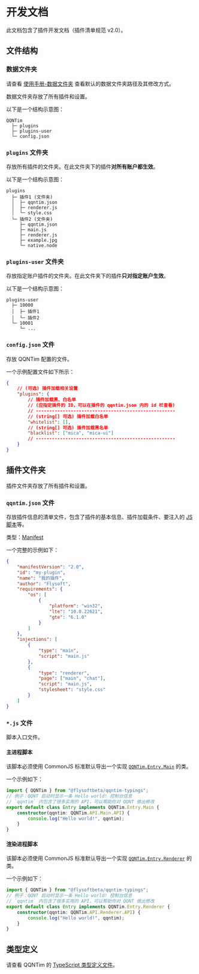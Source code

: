 # 开发文档

此文档包含了插件开发文档（插件清单规范 v2.0）。

## 文件结构

### 数据文件夹

请查看 [使用手册-数据文件夹](MANUAL.md#数据文件夹) 查看默认的数据文件夹路径及其修改方式。

数据文件夹存放了所有插件和设置。

以下是一个结构示意图：

```
QQNTim
  ├─ plugins
  ├─ plugins-user
  └─ config.json
```

### `plugins` 文件夹

存放所有插件的文件夹。在此文件夹下的插件**对所有账户都生效**。

以下是一个结构示意图：

```
plugins
  ├─ 插件1 (文件夹)
  │  ├─ qqntim.json
  │  ├─ renderer.js
  │  └─ style.css
  └─ 插件2 (文件夹)
     ├─ qqntim.json
     ├─ main.js
     ├─ renderer.js
     ├─ example.jpg
     └─ native.node
```

### `plugins-user` 文件夹

存放指定账户插件的文件夹。在此文件夹下的插件**只对指定账户生效**。

以下是一个结构示意图：

```
plugins-user
  ├─ 10000
  │  ├─ 插件1
  │  └─ 插件2
  └─ 10001
     └─ ...
```

### `config.json` 文件

存放 QQNTim 配置的文件。

一个示例配置文件如下所示：

```json
{
    // (可选) 插件加载相关设置
    "plugins": {
        // 插件加载黑、白名单
        // (应指定插件的 ID，可以在插件的 qqntim.json 内的 id 栏查看)
        // ----------------------------------------------------
        // (string[] 可选) 插件加载白名单
        "whitelist": [],
        // (string[] 可选) 插件加载黑名单
        "blacklist": ["mica", "mica-ui"]
        // ----------------------------------------------------
    }
}
```

## 插件文件夹

插件文件夹存放了所有插件和设置。

### `qqntim.json` 文件

存放插件信息的清单文件，包含了插件的基本信息、插件加载条件、要注入的 [JS 脚本](#js-文件)等。

类型：[Manifest](#manifest)

一个完整的示例如下：

```json
{
    "manifestVersion": "2.0",
    "id": "my-plugin",
    "name": "我的插件",
    "author": "Flysoft",
    "requirements": {
        "os": [
            {
                "platform": "win32",
                "lte": "10.0.22621",
                "gte": "6.1.0"
            }
        ]
    },
    "injections": [
        {
            "type": "main",
            "script": "main.js"
        },
        {
            "type": "renderer",
            "page": ["main", "chat"],
            "script": "main.js",
            "stylesheet": "style.css"
        }
    ]
}
```

### `*.js` 文件

脚本入口文件。

#### 主进程脚本

该脚本必须使用 CommonJS 标准默认导出一个实现 [`QQNTim.Entry.Main`](src/typings/index.d.ts) 的类。

一个示例如下：

```typescript
import { QQNTim } from "@flysoftbeta/qqntim-typings";
// 例子：QQNT 启动时显示一条 Hello world! 控制台信息
// `qqntim` 内包含了很多实用的 API，可以帮助你对 QQNT 做出修改
export default class Entry implements QQNTim.Entry.Main {
    constructor(qqntim: QQNTim.API.Main.API) {
        console.log("Hello world!", qqntim);
    }
}
```

#### 渲染进程脚本

该脚本必须使用 CommonJS 标准默认导出一个实现 [`QQNTim.Entry.Renderer`](src/typings/index.d.ts) 的类。

一个示例如下：

```typescript
import { QQNTim } from "@flysoftbeta/qqntim-typings";
// 例子：QQNT 启动时显示一条 Hello world! 控制台信息
// `qqntim` 内包含了很多实用的 API，可以帮助你对 QQNT 做出修改
export default class Entry implements QQNTim.Entry.Renderer {
    constructor(qqntim: QQNTim.API.Renderer.API) {
        console.log("Hello world!", qqntim);
    }
}
```

## 类型定义

请查看 QQNTim 的 [TypeScript 类型定义文件](src/typings/index.d.ts)。
